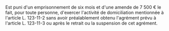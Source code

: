 Est puni d'un emprisonnement de six mois et d'une amende de 7 500 € le fait, pour toute personne, d'exercer l'activité de domiciliation mentionnée à l'article L. 123-11-2 sans avoir préalablement obtenu l'agrément prévu à l'article L. 123-11-3 ou après le retrait ou la suspension de cet agrément.